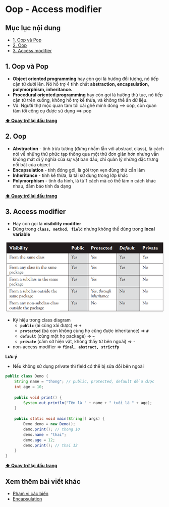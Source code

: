 # Oop - Access modifier

## Mục lục nội dung

- [1. Oop và Pop](#1-oop-và-pop)
- [2. Oop](#2-oop)
- [3. Access modifier](#3-access-modifier)

## 1. Oop và Pop

- **Object oriented programming** hay còn gọi là hướng đối tượng, nó tiếp cận từ dưới lên. Nó hỗ trợ 4 tính chất **abstraction, encapsulation, polymorphism, inheritance.**
- **Procedural oriented programming** hay còn gọi là hướng thủ tục, nó tiếp cận từ trên xuống, không hỗ trợ kế thừa, và không thể ẩn dữ liệu.
- Vd: Người thợ mộc quan tâm tới cái ghế mình đóng ==> oop, còn quan tâm tới công cụ được sử dụng ==> pop

**[⬆ Quay trở lại đầu trang](#mục-lục-nội-dung)**

## 2. Oop

- **Abstraction** - tính trừu tượng (đừng nhầm lẫn với abstract class), là cách nói về những thứ phức tạp thông qua một thứ đơn giản hơn nhưng vẫn không mất đi ý nghĩa của sự vật ban đầu, chỉ quản lý những đặc trưng nổi bật của object
- **Encapsulation** - tính đóng gói, là gói trọn vẹn đúng thứ cần làm
- **Inheritance** - tính kế thừa, là tái sử dụng trong lớp khác
- **Polymorphism** - tính đa hình, là từ 1 cách mà có thể làm n cách khác nhau, đảm báo tính đa dạng

**[⬆ Quay trở lại đầu trang](#mục-lục-nội-dung)**

## 3. Access modifier

- Hay còn gọi là **visibility modifier**
- Dùng trong **`class, method, field`** nhưng không thể dùng trong **local variable**

![access modifier](/assets/day13-access-modifier.jpg)

- Ký hiệu trong class diagram
    - **`public`** (ai cũng xài được) => **`+`**
    - **`protected`** (bà con không cùng họ cũng được inheritance) => **`#`**
    - **`default`** (cùng một họ package) => **`~`**
    - **`private`** (cấm sờ hiện vật, không thấy từ bên ngoài) => **`-`**
- non-access modifier => **`final, abstract, strictfp`**

**Lưu ý**

- Nếu không sử dụng private thì field có thể bị sửa đổi bên ngoài 

```java
public class Demo {
    String name = "thong"; // public, protected, default đều được
    int age = 10;

    public void print() {
        System.out.println("Tên là " + name + " tuổi là " + age);
    }

    public static void main(String[] args) {
        Demo demo = new Demo();
        demo.print(); // thong 10
        demo.name = "thai";
        demo.age = 12;
        demo.print(); // thai 12
    }
}
```

**[⬆ Quay trở lại đầu trang](#mục-lục-nội-dung)**

## Xem thêm bài viết khác

- [Phạm vi các biến](day016.md)
- [Encapsulation](day018.md)
